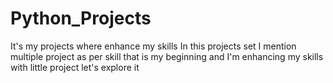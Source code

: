 # Python_Projects
It's my projects where enhance my skills 
In this projects set I mention multiple project as per skill
that is my beginning and I'm enhancing my skills with little project
let's explore it
